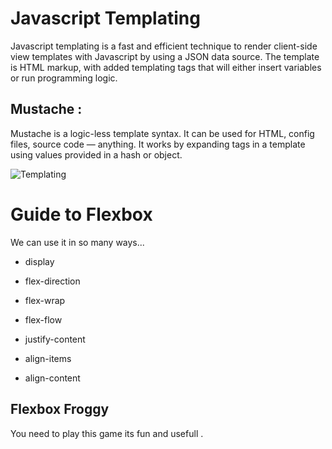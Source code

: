 # Javascript Templating 

Javascript templating is a fast and efficient technique to render client-side view templates with Javascript by using a JSON data source. The template is HTML markup, with added templating tags that will either insert variables or run programming logic.

## Mustache :

Mustache is a logic-less template syntax. It can be used for HTML, config files, source code — anything. It works by expanding tags in a template using values provided in a hash or object.

![Templating ](https://miro.medium.com/max/700/1*LbqYj87xlazySm6wE0Q2lA.png)

# Guide to Flexbox 

We can use it in so many ways...

* display

* flex-direction

* flex-wrap

* flex-flow

* justify-content

* align-items

* align-content

## Flexbox Froggy

You need to play this game its fun and usefull .

